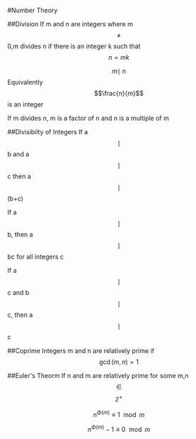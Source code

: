 #Number Theory

##Division
If m and n are integers where m $$\not =$$ 0,m divides n if there is an integer k such that $$n = mk $$

$$ m \mid\ n$$ Equivalently $$\frac{n}{m}$$ is an integer

If m divides n, m is a factor of n and n is a multiple of m 


##Divisibilty of Integers
If a $$\mid$$ b and a $$\mid$$ c then a $$\mid$$ (b+c)

If a $$\mid$$ b, then a $$\mid$$ bc for all integers c

If a $$\mid$$ c and b $$\mid$$ c, then a $$\mid$$ c




##Coprime
Integers m and n are relatively prime if 
$$
\gcd (m,n) = 1
$$

##Euler's Theorm
If n and m are relatively prime for some m,n $$\in$$ $$\mathbb{Z}^+$$

$$
n^{\Phi(m)}\equiv 1\mod{m}
$$

$$
n^{\Phi(m)} - 1\equiv 0\mod{m}
$$